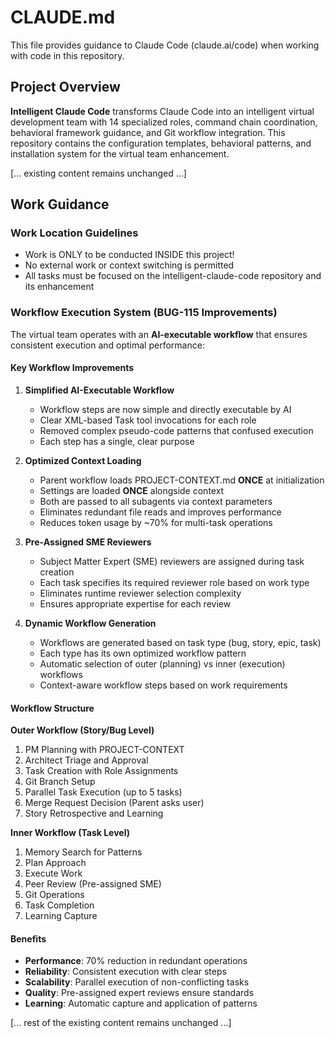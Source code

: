 # CLAUDE.md

This file provides guidance to Claude Code (claude.ai/code) when working with code in this repository.

## Project Overview

**Intelligent Claude Code** transforms Claude Code into an intelligent virtual development team with 14 specialized roles, command chain coordination, behavioral framework guidance, and Git workflow integration. This repository contains the configuration templates, behavioral patterns, and installation system for the virtual team enhancement.

[... existing content remains unchanged ...]

## Work Guidance

### Work Location Guidelines
- Work is ONLY to be conducted INSIDE this project!
- No external work or context switching is permitted
- All tasks must be focused on the intelligent-claude-code repository and its enhancement

### Workflow Execution System (BUG-115 Improvements)

The virtual team operates with an **AI-executable workflow** that ensures consistent execution and optimal performance:

#### Key Workflow Improvements

1. **Simplified AI-Executable Workflow**
   - Workflow steps are now simple and directly executable by AI
   - Clear XML-based Task tool invocations for each role
   - Removed complex pseudo-code patterns that confused execution
   - Each step has a single, clear purpose

2. **Optimized Context Loading**
   - Parent workflow loads PROJECT-CONTEXT.md **ONCE** at initialization
   - Settings are loaded **ONCE** alongside context
   - Both are passed to all subagents via context parameters
   - Eliminates redundant file reads and improves performance
   - Reduces token usage by ~70% for multi-task operations

3. **Pre-Assigned SME Reviewers**
   - Subject Matter Expert (SME) reviewers are assigned during task creation
   - Each task specifies its required reviewer role based on work type
   - Eliminates runtime reviewer selection complexity
   - Ensures appropriate expertise for each review

4. **Dynamic Workflow Generation**
   - Workflows are generated based on task type (bug, story, epic, task)
   - Each type has its own optimized workflow pattern
   - Automatic selection of outer (planning) vs inner (execution) workflows
   - Context-aware workflow steps based on work requirements

#### Workflow Structure

**Outer Workflow (Story/Bug Level)**
1. PM Planning with PROJECT-CONTEXT
2. Architect Triage and Approval
3. Task Creation with Role Assignments
4. Git Branch Setup
5. Parallel Task Execution (up to 5 tasks)
6. Merge Request Decision (Parent asks user)
7. Story Retrospective and Learning

**Inner Workflow (Task Level)**
1. Memory Search for Patterns
2. Plan Approach
3. Execute Work
4. Peer Review (Pre-assigned SME)
5. Git Operations
6. Task Completion
7. Learning Capture

#### Benefits
- **Performance**: 70% reduction in redundant operations
- **Reliability**: Consistent execution with clear steps
- **Scalability**: Parallel execution of non-conflicting tasks
- **Quality**: Pre-assigned expert reviews ensure standards
- **Learning**: Automatic capture and application of patterns

[... rest of the existing content remains unchanged ...]